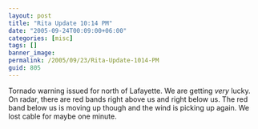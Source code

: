 ```yaml
---
layout: post
title: "Rita Update 10:14 PM"
date: "2005-09-24T00:09:00+06:00"
categories: [misc]
tags: []
banner_image: 
permalink: /2005/09/23/Rita-Update-1014-PM
guid: 805
---
```


Tornado warning issued for north of Lafayette. We are getting <i>very</i> lucky. On radar, there are red bands right above us and right below us. The red band below us is moving up though and the wind is picking up again. We lost cable for maybe one minute.